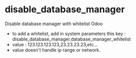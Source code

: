 # disable_database_manager
Disable database manager with whitelist Odoo

* to add a whitelist, add in system parameters this key : disable_database_manager.database_manager_whitelist
* value : 123.123.123.123,23.23.23.23,etc...
* value doesn't handle ip range or network.
